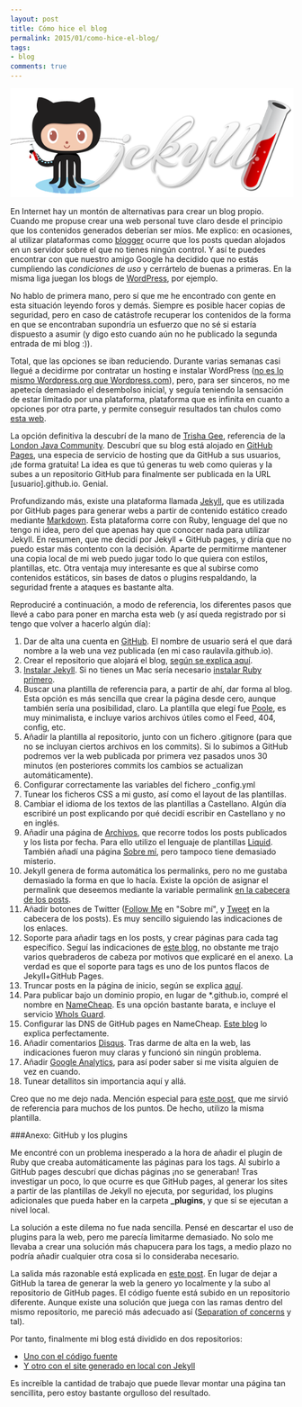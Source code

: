 ```yaml
---
layout: post
title: Cómo hice el blog
permalink: 2015/01/como-hice-el-blog/
tags:
- blog
comments: true
---
```


![Jekyll y GitHub](/public/pictures/jekyll-github.png)

En Internet hay un montón de alternativas para crear un blog propio. Cuando me propuse crear una web personal tuve claro desde el principio que los contenidos generados deberían ser míos. Me explico: en ocasiones, al utilizar plataformas como [blogger](http://www.blogger.com) ocurre que los posts quedan alojados en un servidor sobre el que no tienes ningún control. Y así te puedes encontrar con que nuestro amigo Google ha decidido que no estás cumpliendo las *condiciones de uso* y cerrártelo de buenas a primeras. En la misma liga juegan los blogs de [WordPress](https://es.wordpress.com/), por ejemplo.

<!--break-->

No hablo de primera mano, pero sí que me he encontrado con gente en esta situación leyendo foros y demás. Siempre es posible hacer copias de seguridad, pero en caso de catástrofe recuperar los contenidos de la forma en que se encontraban supondría un esfuerzo que no sé si estaría dispuesto a asumir (y digo esto cuando aún no he publicado la segunda entrada de mi blog :)).

Total, que las opciones se iban reduciendo. Durante varias semanas casi llegué a decidirme por contratar un hosting e instalar WordPress ([no es lo mismo Wordpress.org que Wordpress.com](http://www.creartiendavirtual.com.es/diferencias-entre-wordpress-org-y-wordpress-com-y-tu-padre-y-tu-madre-cual-te-conviene-elegir/)), pero, para ser sinceros, no me apetecía demasiado el desembolso inicial, y seguía teniendo la sensación de estar limitado por una plataforma, plataforma que es infinita en cuanto a opciones por otra parte, y permite conseguir resultados tan chulos como [esta web](http://carlosalcaniz.com/).

La opción definitiva la descubrí de la mano de [Trisha Gee](http://trishagee.github.io/), referencia de la [London Java Community](https://twitter.com/ljcjug). Descubrí que su blog está alojado en [GitHub Pages](https://pages.github.com/), una especia de servicio de hosting que da GitHub a sus usuarios, ¡de forma gratuita! La idea es que tú generas tu web como quieras y la subes a un repositorio GitHub para finalmente ser publicada en la URL [usuario].github.io. Genial.

Profundizando más, existe una plataforma llamada [Jekyll](http://jekyllrb.com/), que es utilizada por GitHub pages para generar webs a partir de contenido estático creado mediante [Markdown](http://es.wikipedia.org/wiki/Markdown). Esta plataforma corre con Ruby, lenguage del que no tengo ni idea, pero del que apenas hay que conocer nada para utilizar Jekyll. En resumen, que me decidí por Jekyll + GitHub pages, y diría que no puedo estar más contento con la decisión. Aparte de permitirme mantener una copia local de mi web puedo jugar todo lo que quiera con estilos, plantillas, etc. Otra ventaja muy interesante es que al subirse como contenidos estáticos, sin bases de datos o plugins respaldando, la seguridad frente a ataques es bastante alta.

Reproduciré a continuación, a modo de referencia, los diferentes pasos que llevé a cabo para poner en marcha esta web (y así queda registrado por si tengo que volver a hacerlo algún día):

1. Dar de alta una cuenta en [GitHub](https://github.com/). El nombre de usuario será el que dará nombre a la web una vez publicada (en mi caso raulavila.github.io).
2. Crear el repositorio que alojará el blog, [según se explica aquí](https://pages.github.com/).
3. [Instalar Jekyll](http://www.webhostwhat.com/guide-how-to-host-jekyll-blog-on-github-using-a-mac/). Si no tienes un Mac sería necesario [instalar Ruby primero](http://jekyllrb.com/docs/installation/).
4. Buscar una plantilla de referencia para, a partir de ahí, dar forma al blog. Esta opción es más sencilla que crear la página desde cero, aunque también sería una posibilidad, claro. La plantilla que elegí fue [Poole](http://getpoole.com/), es muy minimalista, e incluye varios archivos útiles como el Feed, 404, config, etc.
5. Añadir la plantilla al repositorio, junto con un fichero .gitignore (para que no se incluyan ciertos archivos en los commits). Si lo subimos a GitHub podremos ver la web publicada por primera vez pasados unos 30 minutos (en posteriores commits los cambios se actualizan automáticamente).
6. Configurar correctamente las variables del fichero _config.yml
7. Tunear los ficheros CSS a mi gusto, así como el layout de las plantillas.
8. Cambiar el idioma de los textos de las plantillas a Castellano. Algún día escribiré un post explicando por qué decidí escribir en Castellano y no en inglés.
9. Añadir una página de [Archivos](/archivos), que recorre todos los posts publicados y los lista por fecha. Para ello utilizo el lenguaje de plantillas [Liquid](http://jekyllrb.com/docs/templates/). También añadí una página [Sobre mí](/sobre-mi), pero tampoco tiene demasiado misterio.
10. Jekyll genera de forma automática los permalinks, pero no me gustaba demasiado la forma en que lo hacía. Existe la opción de asignar el permalink que deseemos mediante la variable permalink [en la cabecera de los posts](http://jekyllrb.com/docs/frontmatter/).
11. Añadir botones de Twitter ([Follow Me](https://dev.twitter.com/web/follow-button) en "Sobre mí", y [Tweet](https://dev.twitter.com/web/tweet-button) en la cabecera de los posts). Es muy sencillo siguiendo las indicaciones de los enlaces.
12. Soporte para añadir tags en los posts, y crear páginas para cada tag específico. Seguí las indicaciones de [este blog](http://charliepark.org/tags-in-jekyll/), no obstante me trajo varios quebraderos de cabeza por motivos que explicaré en el anexo. La verdad es que el soporte para tags es uno de los puntos flacos de Jekyll+GitHub Pages.
13. Truncar posts en la página de inicio, según se explica [aquí](http://mikeygee.com/blog/truncate.html).
14. Para publicar bajo un dominio propio, en lugar de *.github.io, compré el nombre en [NameCheap](https://www.namecheap.com/). Es una opción bastante barata, e incluye el servicio [WhoIs Guard](https://www.namecheap.com/domains/whois.aspx).
15. Configurar las DNS de GitHub pages en NameCheap. [Este blog](http://davidensinger.com/2013/03/setting-the-dns-for-github-pages-on-namecheap/) lo explica perfectamente.
16. Añadir comentarios [Disqus](https://disqus.com/). Tras darme de alta en la web, las indicaciones fueron muy claras y funcionó sin ningún problema.
17. Añadir [Google Analytics](http://www.google.com/analytics/), para así poder saber si me visita alguien de vez en cuando.
16. Tunear detallitos sin importancia aquí y allá.

Creo que no me dejo nada. Mención especial para [este post](http://joshualande.com/jekyll-github-pages-poole/), que me sirvió de referencia para muchos de los puntos. De hecho, utilizo la misma plantilla.

###Anexo: GitHub y los plugins

Me encontré con un problema inesperado a la hora de añadir el plugin de Ruby que creaba automáticamente las páginas para los tags. Al subirlo a GitHub pages descubrí que dichas páginas ¡no se generaban! Tras investigar un poco, lo que ocurre es que GitHub pages, al generar los sites a partir de las plantillas de Jekyll no ejecuta, por seguridad, los plugins adicionales que pueda haber en la carpeta **_plugins**, y que sí se ejecutan a nivel local.

La solución a este dilema no fue nada sencilla. Pensé en descartar el uso de plugins para la web, pero me parecía limitarme demasiado. No solo me llevaba a crear una solución más chapucera para los tags, a medio plazo no podría añadir cualquier otra cosa si lo consideraba necesario.

La salida más razonable está explicada en [este post](http://www.sitepoint.com/jekyll-plugins-github/). En lugar de dejar a GitHub la tarea de generar la web la genero yo localmente y la subo al repositorio de GitHub pages. El código fuente está subido en un repositorio diferente. Aunque existe una solución que juega con las ramas dentro del mismo repositorio, me pareció más adecuado así ([Separation of concerns](http://en.wikipedia.org/wiki/Separation_of_concerns) y tal).

Por tanto, finalmente mi blog está dividido en dos repositorios:

* [Uno con el código fuente](https://github.com/raulavila/blog-source-code)
* [Y otro con el site generado en local con Jekyll](https://github.com/raulavila/raulavila.github.io)

Es increíble la cantidad de trabajo que puede llevar montar una página tan sencillita, pero estoy bastante orgulloso del resultado.
